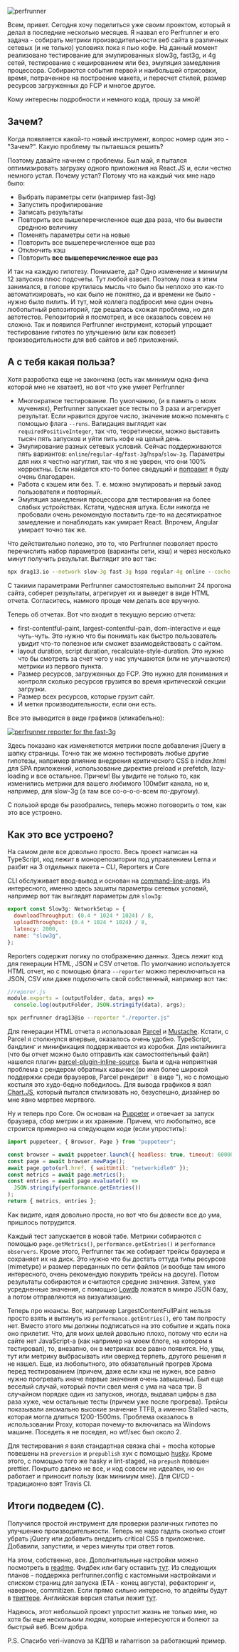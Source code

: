 ![perfrunner](https://habrastorage.org/webt/sx/a0/sh/sxa0shk0u7lgg3hr7zwobnwaeuk.jpeg)

Всем, привет. Сегодня хочу поделиться уже своим проектом, который я делал в последние несколько месяцев. Я назвал его Perfrunner и его задача - собирать метрики производительности веб сайта в различных сетевых (и не только) условиях пока я пью кофе. На данный момент реализовано тестирование для эмулированных slow3g, fast3g, и 4g сетей, тестирование с кешированием или без, эмуляция замедления процессора. Собираются события первой и наибольшей отрисовки, время, потраченное на построение макета, и пересчет стилей, размер ресурсов загруженных до FCP и многое другое.

Кому интересны подробности и немного кода, прошу за мной!

<cut />

## Зачем?

Когда появляется какой-то новый инструмент, вопрос номер один это - "Зачем?". Какую проблему ты пытаешься решить?

Поэтому давайте начнем с проблемы. Был май, я пытался оптимизировать загрузку одного приложения на React.JS и, если честно немного устал. Почему устал? Потому что на каждый чих мне надо было:

- Выбрать параметры сети (например fast-3g)
- Запустить профилирование
- Записать результаты
- Повторить все вышеперечисленное еще два раза, что бы вывести среднюю величину
- Поменять параметры сети на новые
- Повторить все вышеперечисленное еще раз
- Отключить кэш
- Повторить **все вышеперечисленное еще раз**

И так на каждую гипотезу. Понимаете, да? Одно изменение и минимум 12 запусков плюс подсчеты. Тут любой взвоет. Поэтому пока я этим занимался, в голове крутилась мысль что было бы неплохо это как-то автоматизировать, но как было не понятно, да и времени не было - нужно было пилить. И тут, мой коллега подбросил мне один очень любопытный репозиторий, где решалась схожая проблема, но для автотестов. Репозиторий я посмотрел, и все оказалось совсем не сложно. Так и появился Perfrunner инструмент, который упрощает тестирование гипотез по улучшению (или как повезет) производительности для веб сайтов и веб приложений.

## А с тебя какая польза?

Хотя разработка еще не закончена (есть как минимум одна фича которой мне не хватает), но вот что уже умеет Perfrunner

- Многократное тестирование. По умолчанию, (и в память о моих мучениях), Perfrunner запускает все тесты по 3 раза и агрегирует результат. Если нравится другое число, значение можно поменять с помощью флага ```--runs```. Валидация выглядит как `requiredPositiveInteger`, так что, теоретически, можно выставить тысяч пять запусков и уйти пить кофе на целый день.
- Эмулирование разных сетевых условий. Сейчас поддерживаются пять вариантов: `online`/`regular-4g`/`fast-3g`/`hspa`/`slow-3g`. Параметры для них я честно нагуглил, так что я не уверен, что они 100% корректны. Если найдется кто-то более сведущий и [поправит](https://github.com/Drag13/perfrunner/blob/development/packages/perfrunner-cli/src/arguments/typeFactories/network.ts) я буду очень благодарен.
- Работа с кэшем или без. Т. е. можно эмулировать и первый заход пользователя и повторный.
- Эмуляция замедления процессора для тестирования на более слабых устройствах. Кстати, чудесная штука. Если никогда не пробовали очень рекомендую поставить где-то на десятикратное замедление и понаблюдать как умирает React. Впрочем, Angular умирает точно так же.

Что действительно полезно, это то, что Perfrunner позволяет просто перечислить набор параметров (варианты сети, кэш) и через несколько минут получить результат. Выглядит это вот так:

```cmd
npx drag13.io --network slow-3g fast-3g hspa regular-4g online --cache true false
```

С такими параметрами Perfrunner самостоятельно выполнит 24 прогона сайта, соберет результаты, агрегирует их и выведет в виде HTML отчета. Согласитесь, намного проще чем делать все вручную.

Теперь об отчетах. Вот что входит в текущую версию отчета:

- first-contentful-paint, largest-contentful-pain, dom-interactive и еще чуть-чуть. Это нужно что бы понимать как быстро пользователь увидит что-то полезное или сможет взаимодействовать c сайтом.
- layout duration, script duration, recalculate-style-duration. Это нужно что бы смотреть за счет чего у нас улучшаются (или не улучшаются) метрики из первого пункта.
- Размер ресурсов, загруженных до FCP. Это нужно для понимания и контроля сколько ресурсов грузится во время критической секции загрузки.
- Размер всех ресурсов, которые грузит сайт.
- И метки производительности, если они есть.

Все это выводится в виде графиков (кликабельно):

[![perfrunner reporter for the fast-3g](https://habrastorage.org/webt/go/73/qw/go73qwkuckgdg0-6u5_9lhh5yn0.png)](https://drag13.io/original.94c91eda.png)


Здесь показано как изменяетются метрики после добавления jQuery в шапку страницы. Точно так же можно тестировать любые другие гипотезы, например влияние внедрения критического CSS в index.html для SPA приложений, использование директив preload и prefetch, lazy-loading и все остальное. Причем! Вы увидите не только то, как изменились метрики для вашего любимого 100мбит канала, но и, например, для slow-3g (а там все со-о-о-о-всем по-другому).

С пользой вроде бы разобрались, теперь можно поговорить о том, как это все устроено.

## Как это все устроено?

На самом деле все довольно просто. Весь проект написан на TypeScript, код лежит в монорепозитории под управлением Lerna и разбит на 3 отдельных пакета – CLI, Reporters и Core

CLI обслуживает ввод-вывод и основан на [command-line-args](https://www.npmjs.com/package/command-line-args). Из интересного, именно здесь зашиты параметры сетевых условий, например вот так выглядят параметры для `slow3g`:

```javascript
export const Slow3g: NetworkSetup = {
  downloadThroughput: (0.4 * 1024 * 1024) / 8,
  uploadThroughput: (0.4 * 1024 * 1024) / 8,
  latency: 2000,
  name: "slow3g",
};
```

Reporters содержит логику по отображению данных. Здесь лежит код для генерации HTML, JSON и CSV отчетов. По умолчанию используется HTML отчет, но с помощью флага `--reporter` можно переключиться на JSON, CSV или даже подключить свой собственный, например вот так:

```javascript
//reporer.js
module.exports = (outputFolder, data, args) =>
  console.log(outputFolder, JSON.stringify(data), args);
```

```cmd
npx perfrunner drag13@io --reporter "./reporter.js"
```

Для генерации HTML отчета я использовал [Parcel](https://parceljs.org/getting_started.html) и [Mustache](https://www.npmjs.com/package/mustache). Кстати, c Parcel я столкнулся впервые, оказалось очень удобно. TypeScript, бандлинг и минификация поддерживается из коробки. Для инлайнинга (что бы отчет можно было отправить как самостоятельный файл) нашелся плагин [parcel-plugin-inline-source](https://www.npmjs.com/package/parcel-plugin-inline-source). Была и одна неприятная проблема с рендером обратных кавычек (во имя более широкой поддержки среди браузеров, Parcel рендерит ` в виде "), но с помощью костыля это худо-бедно победилось. Для вывода графиков я взял [Chart.JS](https://www.chartjs.org/), который пытался стилизовать но, безуспешно, дизайнер во мне явно мертвее мертвого.

Ну и теперь про Core. Он основан на [Puppeter](https://github.com/puppeteer/puppeteer) и отвечает за запуск браузера, сбор метрик и их хранение. Причем, что любопытно, все строится примерно на следующем коде (если упростить):

```javascript
import puppeteer, { Browser, Page } from "puppeteer";

const browser = await puppeteer.launch({ headless: true, timeout: 60000 });
const page = await browser.newPage();
await page.goto(url.href, { waitUntil: "networkidle0" });
const metrics = await page.metrics();
const entries = await page.evaluate(() =>
  JSON.stringify(performance.getEntries())
);
return { metrics, entries };
```

Как видите, идея довольно проста, но вот что бы довести все до ума, пришлось потрудится.

Каждый тест запускается в новой табе. Метрики собираются с помощью `page.getMetrics()`, `performance.getEntries()` и `performance observers`. Кроме этого, Perfrunner так же собирает трейсы браузера и сохраняет их на диск. Это нужно что бы достать оттуда типы ресурсов (mimetype) и размер переданных по сети файлов (и вообще там много интересного, очень рекомендую покурить трейсы на досуге). Потом результаты cобираются и считаются средние значения. Затем, уже усредненные значения, с помощью [Lowdb](https://www.npmjs.com/package/lowdb) ложатся в микро JSON базу, а потом отправляются на визуализацию.

Теперь про нюансы. Вот, например LargestContentFullPaint нельзя просто взять и вытянуть из `performance.getEntries()`, его там попросту нет. Вместо этого мы должны подписаться на это событие и ждать пока оно прилетит. Что, для моих целей довольно плохо, потому что если на сайте нет JavaScript-а (как например на моем блоге, на котором я тестировал), то, внезапно, он в метриках все равно появится. Но, увы, тут или метрику выбрасывать или оверхед терпеть, другого решения я не нашел. Еще, из любопытного, это обязательный прогрев Хрома перед тестированием (причем, даже если кэш не нужен, все равно нужно прогревать иначе первые значения очень завышены). Был еще веселый случай, который почти свел меня с ума на часа три. В случайном порядке один из запусков, иногда, выдавал цифры в два раза хуже, чем остальные тесты (причем уже после прогрева). Трейсы показывали аномально высокие значение TTFB, а именно Stalled часть, которая могла длиться 1200-1500ms. Проблема оказалось в использовании Proxy, которая почему-то включилась на Windows машине. Поседеть я не поседел, но wtf/sec был около 2.

Для тестирования я взял стандартная связка chai + mocha которые повешены на `preversion` и `prepublish` хук с помощью [husky](https://www.npmjs.com/package/husky). Кроме этого, с помощью того же hasky и lint-staged, на `prepush` повешен prettier. Покрыто далеко не все, и код совсем не идеален, но он работает и приносит пользу (как минимум мне). Для CI/CD - традиционно взят Travis CI.

## Итоги подведем (С).

Получился простой инструмент для проверки различных гипотез по улучшению производительности. Теперь не надо гадать сколько стоит убрать jQuery или добавить внедрить critical CSS в приложение. Добавили, запустили, и через минуты три ответ готов.

На этом, собственно, все. Дополнительные настройки можно посмотреть в [readme](https://www.npmjs.com/package/perfrunner). Фидбек или багу оставить [тут](https://github.com/Drag13/perfrunner). Из следующих планов - поддержка perfrunner.config с кастомными настройками и списком страниц для запуска (ETA - конец августа), рефакторинг и, наверное, commitizen. Если прямо сильно интересно, то апдейты будут в [твиттере](https://twitter.com/drag137). Английская версия статьи лежит [тут](https://drag13.io/posts/perfrunner-intro/index.html).

Надеюсь, этот небольшой проект упростит жизнь не только мне, но хотя бы еще нескольким людям, которые интересуются и болеют за быстрый веб. Всем добра.

P.S. Cпасибо veri-ivanova за КДПВ и raharrison за работающий пример.